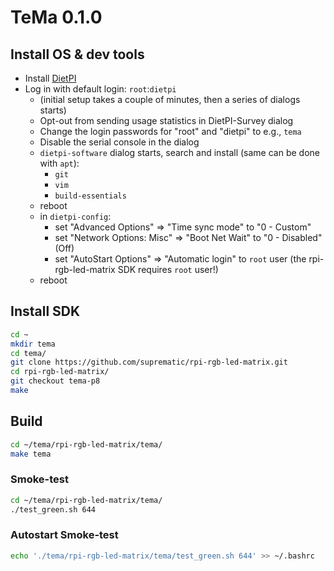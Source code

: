# TeMa 0.1.0

## Install OS & dev tools

- Install [DietPI](https://dietpi.com/docs/user-guide_installation/)
- Log in with default login: `root`:`dietpi`
  - (initial setup takes a couple of minutes, then a series of dialogs starts)
  - Opt-out from sending usage statistics in DietPI-Survey dialog
  - Change the login passwords for "root" and "dietpi" to e.g., `tema`
  - Disable the serial console in the dialog
  - `dietpi-software` dialog starts, search and install (same can be done with `apt`):
    - `git`    
    - `vim`
    - `build-essentials`
  - reboot
  - in `dietpi-config`:
    - set "Advanced Options" => "Time sync mode" to "0 - Custom"
    - set "Network Options: Misc" => "Boot Net Wait" to "0 - Disabled" (Off)
    - set "AutoStart Options" => "Automatic login" to `root` user (the rpi-rgb-led-matrix SDK requires `root` user!)
  - reboot    
    
    
## Install SDK

```bash
cd ~
mkdir tema
cd tema/
git clone https://github.com/suprematic/rpi-rgb-led-matrix.git
cd rpi-rgb-led-matrix/
git checkout tema-p8
make
```


## Build
```bash
cd ~/tema/rpi-rgb-led-matrix/tema/
make tema
```


### Smoke-test
```bash
cd ~/tema/rpi-rgb-led-matrix/tema/
./test_green.sh 644
```


### Autostart Smoke-test
```bash
echo './tema/rpi-rgb-led-matrix/tema/test_green.sh 644' >> ~/.bashrc
```

